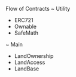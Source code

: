 Flow of Contracts
~ Utility
- ERC721
- Ownable
- SafeMath

~ Main
- LandOwnership
- LandAccess
- LandBase
